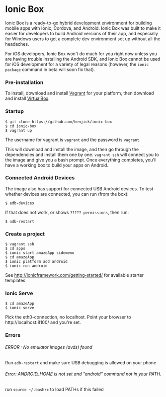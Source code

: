 Ionic Box
=============================

Ionic Box is a ready-to-go hybrid development environment for building mobile apps with Ionic, Cordova, and Android. Ionic Box was built to make it easier for developers to build Android versions of their app, and especially for Windows users to get a complete dev environment set up without all the headaches.

For iOS developers, Ionic Box won't do much for you right now unless you are having trouble installing the Android SDK, and Ionic Box cannot be used for iOS development for a variety of legal reasons (however, the `ionic package` command in beta will soon fix that).

### Pre-installation

To install, download and install [Vagrant](https://www.vagrantup.com/downloads.html) for your platform, then download and install [VirtualBox](http://virtualbox.org/).

### Startup
	$ git clone https://github.com/benjick/ionic-box
	$ cd ionic-box
	$ vagrant up

The username for vagrant is `vagrant` and the password is `vagrant`. 

This will download and install the image, and then go through the dependencies and install them one by one. `vagrant ssh` will connect you to the image and give you a bash prompt. Once everything completes, you'll have a working box to build your apps on Android.

### Connected Android Devices

The image also has support for connected USB Android devices. To test whether devices are connected, you can run (from the box):

	$ adb-devices

If that does not work, or shows `????? permissions`, then run:

	$ adb-restart

### Create a project
	$ vagrant ssh
	$ cd apps
	$ ionic start amazeApp sidemenu
	$ cd amazeApp
	$ ionic platform add android
	$ ionic run android

See http://ionicframework.com/getting-started/ for available starter templates

### Ionic Serve
	$ cd amazeApp
	$ ionic serve
Pick the eth0-connection, no localhost. Point your browser to http://localhost:8100/ and you're set.


### Errors

###### ERROR : No emulator images (avds) found
Run `adb-restart` and make sure USB debugging is allowed on your phone

###### Error: ANDROID_HOME is not set and "android" command not in your PATH.
run `source ~/.bashrc` to load PATHs if this failed

